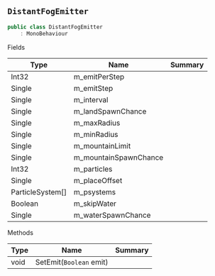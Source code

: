 ## `DistantFogEmitter`

```csharp
public class DistantFogEmitter
    : MonoBehaviour

```

Fields

| Type | Name | Summary | 
| --- | --- | --- | 
| Int32 | m_emitPerStep |  | 
| Single | m_emitStep |  | 
| Single | m_interval |  | 
| Single | m_landSpawnChance |  | 
| Single | m_maxRadius |  | 
| Single | m_minRadius |  | 
| Single | m_mountainLimit |  | 
| Single | m_mountainSpawnChance |  | 
| Int32 | m_particles |  | 
| Single | m_placeOffset |  | 
| ParticleSystem[] | m_psystems |  | 
| Boolean | m_skipWater |  | 
| Single | m_waterSpawnChance |  | 


Methods

| Type | Name | Summary | 
| --- | --- | --- | 
| void | SetEmit(`Boolean` emit) |  | 


